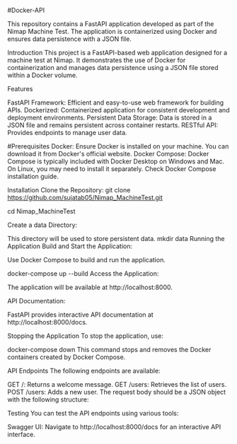 #Docker-API

This repository contains a FastAPI application developed as part of the Nimap Machine Test. The application is containerized using Docker and ensures data persistence with a JSON file.

Introduction
This project is a FastAPI-based web application designed for a machine test at Nimap. It demonstrates the use of Docker for containerization and manages data persistence using a JSON file stored within a Docker volume.

Features

FastAPI Framework: Efficient and easy-to-use web framework for building APIs.
Dockerized: Containerized application for consistent development and deployment environments.
Persistent Data Storage: Data is stored in a JSON file and remains persistent across container restarts.
RESTful API: Provides endpoints to manage user data.

#Prerequisites
Docker: Ensure Docker is installed on your machine. You can download it from Docker's official website.
Docker Compose: Docker Compose is typically included with Docker Desktop on Windows and Mac. On Linux, you may need to install it separately. Check Docker Compose installation guide.

Installation
Clone the Repository:
git clone https://github.com/sujatab05/Nimap_MachineTest.git

cd Nimap_MachineTest

Create a data Directory:

This directory will be used to store persistent data.
mkdir data
Running the Application
Build and Start the Application:

Use Docker Compose to build and run the application.

docker-compose up --build
Access the Application:

The application will be available at http://localhost:8000.

API Documentation:

FastAPI provides interactive API documentation at http://localhost:8000/docs.

Stopping the Application
To stop the application, use:

docker-compose down
This command stops and removes the Docker containers created by Docker Compose.

API Endpoints
The following endpoints are available:

GET /: Returns a welcome message.
GET /users: Retrieves the list of users.
POST /users: Adds a new user. The request body should be a JSON object with the following structure:


Testing
You can test the API endpoints using various tools:

Swagger UI: Navigate to http://localhost:8000/docs for an interactive API interface.

